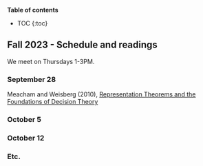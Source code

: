 **Table of contents** 
* TOC
{:toc}

## Fall 2023 - Schedule and readings

We meet on Thursdays 1-3PM. 

### September 28

Meacham and  Weisberg (2010), [Representation Theorems and the Foundations of
Decision Theory](https://drive.google.com/file/d/11ovOEKqHQ2MgLIUZzwi1ZtQUi2eo1n7l/view?usp=sharing
)

### October 5

### October 12

### Etc. 

